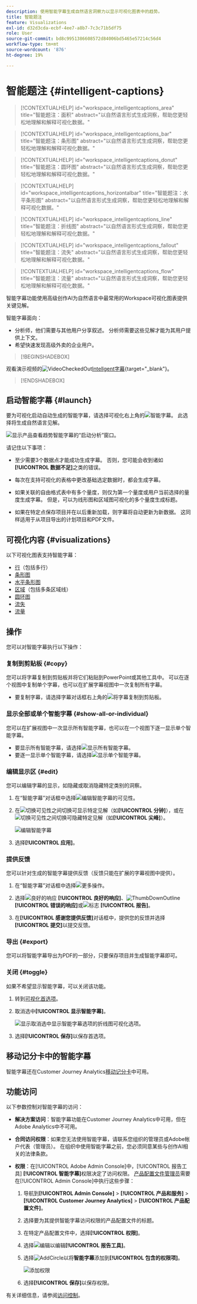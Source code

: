 ```yaml
---
description: 使用智能字幕生成自然语言洞察力以显示可视化图表中的趋势。
title: 智能题注
feature: Visualizations
exl-id: d32d3cda-ecbf-4ee7-a8b7-7c3c71b5df75
role: User
source-git-commit: bd8c9951386608572d84006bd5465e57214c56d4
workflow-type: tm+mt
source-wordcount: '876'
ht-degree: 19%

---
```


# 智能题注 {#intelligent-captions}

<!-- markdownlint-disable MD034 -->

>[!CONTEXTUALHELP]
>id="workspace_intelligentcaptions_area"
>title="智能题注：面积"
>abstract="以自然语言形式生成洞察，帮助您更轻松地理解和解释可视化数据。"

<!-- markdownlint-enable MD034 -->

<!-- markdownlint-disable MD034 -->

>[!CONTEXTUALHELP]
>id="workspace_intelligentcaptions_bar"
>title="智能题注：条形图"
>abstract="以自然语言形式生成洞察，帮助您更轻松地理解和解释可视化数据。"

<!-- markdownlint-enable MD034 -->

<!-- markdownlint-disable MD034 -->

>[!CONTEXTUALHELP]
>id="workspace_intelligentcaptions_donut"
>title="智能题注：圆环图"
>abstract="以自然语言形式生成洞察，帮助您更轻松地理解和解释可视化数据。"

<!-- markdownlint-enable MD034 -->

<!-- markdownlint-disable MD034 -->

>[!CONTEXTUALHELP]
>id="workspace_intelligentcaptions_horizontalbar"
>title="智能题注：水平条形图"
>abstract="以自然语言形式生成洞察，帮助您更轻松地理解和解释可视化数据。"

<!-- markdownlint-enable MD034 -->

<!-- markdownlint-disable MD034 -->

>[!CONTEXTUALHELP]
>id="workspace_intelligentcaptions_line"
>title="智能题注：折线图"
>abstract="以自然语言形式生成洞察，帮助您更轻松地理解和解释可视化数据。"

<!-- markdownlint-enable MD034 -->

<!-- markdownlint-disable MD034 -->

>[!CONTEXTUALHELP]
>id="workspace_intelligentcaptions_fallout"
>title="智能题注：流失"
>abstract="以自然语言形式生成洞察，帮助您更轻松地理解和解释可视化数据。"

<!-- markdownlint-enable MD034 -->

<!-- markdownlint-disable MD034 -->

>[!CONTEXTUALHELP]
>id="workspace_intelligentcaptions_flow"
>title="智能题注：流量"
>abstract="以自然语言形式生成洞察，帮助您更轻松地理解和解释可视化数据。"

<!-- markdownlint-enable MD034 -->

智能字幕功能使用高级创作AI为自然语言中最常用的Workspace可视化图表提供关键见解。

智能字幕面向：

* 分析师，他们需要与其他用户分享叙述。 分析师需要这些见解才能为其用户提供上下文。
* 希望快速发现高级外卖的企业用户。

>[!BEGINSHADEBOX]

观看演示视频的![VideoCheckedOut](/help/assets/icons/VideoCheckedOut.svg)[Intellgent字幕](https://video.tv.adobe.com/v/3420131/?quality=12&learn=on){target="_blank"}。

>[!ENDSHADEBOX]

## 启动智能字幕 {#launch}

要为可视化启动自动生成的智能字幕，请选择可视化右上角的![智能字幕](/help/assets/icons/AI.svg)。 此选择将生成自然语言见解。

![显示产品查看趋势智能字幕的“启动分析”窗口。](assets/intelligent-captions.gif)


请记住以下事项：

* 至少需要3个数据点才能成功生成字幕。 否则，您可能会收到诸如&#x200B;**[!UICONTROL 数据不足]**&#x200B;之类的错误。

* 每次在支持可视化的表格中更改基础选定数据时，都会生成字幕。

* 如果关联的自由格式表中有多个量度，则仅为第一个量度或用户当前选择的量度生成字幕。 但是，可以为线形图和区域图可视化的多个量度生成标题。

* 如果在特定点保存项目并在以后重新加载，则字幕将自动更新为新数据。 这同样适用于从项目导出的计划项目和PDF文件。


## 可视化内容 {#visualizations}

以下可视化图表支持智能字幕：

* [行](line.md)（包括多行）
* [条形图](bar.md)
* [水平条形图](horizontal-bar.md)
* [区域](area.md)（包括多条区域线）
* [圆环图](donut.md)
* [流失](fallout/fallout-flow.md)
* [流量](c-flow/flow.md)

<!--
Here is an example of what intelligent captions could look like:

![Intelligent captions for Line visualization including Seasonality, Min, Max, Spike, and Decline.](assets/captions.png)
-->

## 操作

您可以对智能字幕执行以下操作：

### 复制到剪贴板 {#copy}

您可以将字幕复制到剪贴板并将它们粘贴到PowerPoint或其他工具中。 可以在逐个视图中复制单个字幕，也可以在扩展字幕视图中一次复制所有字幕。

* 要复制字幕，请选择字幕对话框右上角的![将字幕复制到剪贴板](/help/assets/icons/Copy.svg)。

### 显示全部或单个智能字幕  {#show-all-or-individual}

您可以在扩展视图中一次显示所有智能字幕，也可以在一个视图下逐一显示单个智能字幕。

* 要显示所有智能字幕，请选择![显示所有智能字幕](/help/assets/icons/Maximize.svg)。
* 要逐一显示单个智能字幕，请选择![显示单个智能字幕](/help/assets/icons/Minimize.svg)。

### 编辑显示区 {#edit}

您可以编辑字幕的显示，如隐藏或取消隐藏特定类别的洞察。

1. 在“智能字幕”对话框中选择![编辑智能字幕的可见性](/help/assets/icons/EditInLight.svg)。

1. 在![切换可见性](/help/assets/icons/Visibility.svg)之间切换可显示特定见解（如&#x200B;**[!UICONTROL 分钟]**），或在![切换可见性](/help/assets/icons/VisibilityOff.svg)之间切换可隐藏特定见解（如&#x200B;**[!UICONTROL 尖峰]**）。

   ![编辑智能字幕](assets/edit-intelligent-captions.png)

1. 选择&#x200B;**[!UICONTROL 应用]**。


### 提供反馈

您可以针对生成的智能字幕提供反馈（反馈只能在扩展的字幕视图中提供）。

1. 在“智能字幕”对话框中选择![更多操作](/help/assets/icons/More.svg)。

1. 选择![良好的响应](/help/assets/icons/ThumbUpOutline.svg) **[!UICONTROL 良好的响应]**、![ThumbDownOutline](/help/assets/icons/ThumbDownOutline.svg) **[!UICONTROL 错误的响应]**&#x200B;或![标志](/help/assets/icons/Flag.svg) **[!UICONTROL 报告]**。

1. 在&#x200B;**[!UICONTROL 感谢您提供反馈]**&#x200B;对话框中，提供您的反馈并选择&#x200B;**[!UICONTROL 提交]**&#x200B;以提交反馈。

### 导出 {#export}

您可以将智能字幕导出为PDF的一部分，只要保存项目并生成智能字幕即可。

### 关闭 {#toggle}

如果不希望显示智能字幕，可以关闭该功能。

1. 转到[可视化首选项](/help/analysis-workspace/user-preferences.md#visualizations-preferences)。
1. 取消选中&#x200B;**[!UICONTROL 显示智能字幕]**。

   ![显示取消选中显示智能字幕选项的折线图可视化选项。](assets/toggle-captions.png)

1. 选择&#x200B;**[!UICONTROL 保存]**&#x200B;以保存首选项。


## 移动记分卡中的智能字幕

智能字幕还在Customer Journey Analytics[移动记分卡](https://experienceleague.adobe.com/zh-hans/docs/analytics-platform/using/cja-dashboards/manage-scorecard#captions)中可用。

## 功能访问

以下参数控制对智能字幕的访问：

* **解决方案访问**：智能字幕功能在Customer Journey Analytics中可用，但在Adobe Analytics中不可用。

* **合同访问权限**：如果您无法使用智能字幕，请联系您组织的管理员或Adobe帐户代表（管理员）。 在组织中使用智能字幕之前，您必须同意某些与创作AI相关的法律条款。

* **权限**：在[!UICONTROL Adobe Admin Console]中，[!UICONTROL 报告工具] **[!UICONTROL 智能字幕]**&#x200B;权限决定了访问权限。 [产品配置文件管理员](https://helpx.adobe.com/enterprise/using/manage-product-profiles.html)需要在[!UICONTROL Admin Console]中执行这些步骤：
   1. 导航到&#x200B;**[!UICONTROL Admin Console]** > **[!UICONTROL 产品和服务]** > **[!UICONTROL Customer Journey Analytics]** > **[!UICONTROL 产品配置文件]**。
   1. 选择要为其提供智能字幕访问权限的产品配置文件的标题。
   1. 在特定产品配置文件中，选择&#x200B;**[!UICONTROL 权限]**。
   1. 选择![编辑](/help/assets/icons/Edit.svg)以编辑&#x200B;**[!UICONTROL 报告工具]**。
   1. 选择![AddCircle](/help/assets/icons/AddCircle.svg)以将&#x200B;**智能字幕**&#x200B;添加到&#x200B;**[!UICONTROL 包含的权限项]**。

      ![添加权限](./assets/intelligent-captions-permissions.png)

   1. 选择&#x200B;**[!UICONTROL 保存]**&#x200B;以保存权限。

有关详细信息，请参阅[访问控制](/help/technotes/access-control.md#access-control)。
